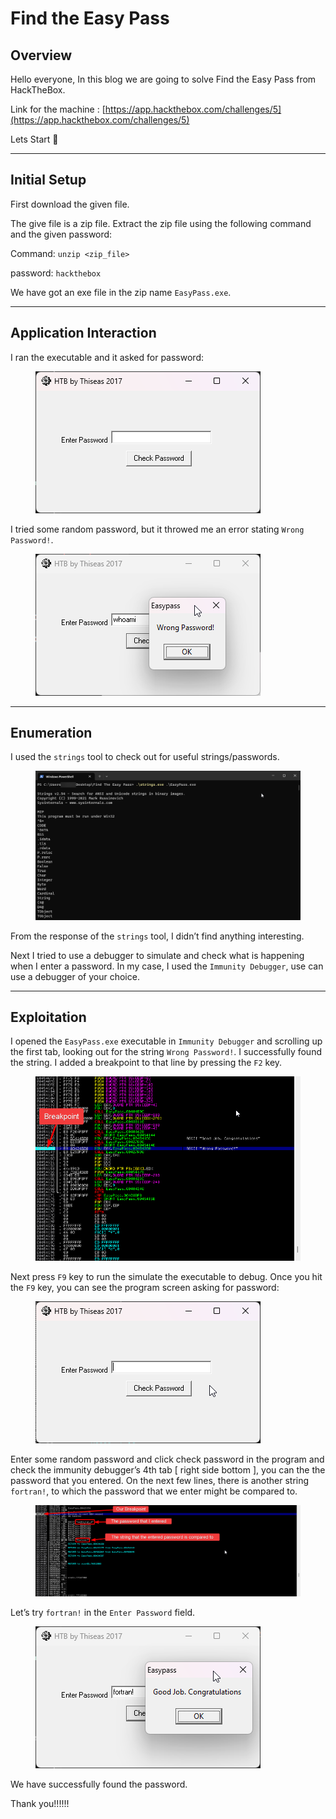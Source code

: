 # Find the Easy Pass

## Overview

Hello everyone, In this blog we are going to solve Find the Easy Pass from HackTheBox.

Link for the machine : [https://app.hackthebox.com/challenges/5](https://app.hackthebox.com/challenges/5)

Lets Start 🙌

***

## Initial Setup

First download the given file.

The give file is a zip file. Extract the zip file using the following command and the given password:

Command: `unzip <zip_file>`

password: `hackthebox`

We have got an exe file in the zip name `EasyPass.exe`.

***

## Application Interaction

I ran the executable and it asked for password:

<figure><img src="../.gitbook/assets/Untitled (12).png" alt=""><figcaption></figcaption></figure>

I tried some random password, but it throwed me an error stating `Wrong Password!`.

<figure><img src="../.gitbook/assets/Untitled 1 (12).png" alt=""><figcaption></figcaption></figure>

***

## Enumeration

I used the `strings` tool to check out for useful strings/passwords.

<figure><img src="../.gitbook/assets/Untitled 2 (12).png" alt=""><figcaption></figcaption></figure>

From the response of the `strings` tool, I didn’t find anything interesting.

Next I tried to use a debugger to simulate and check what is happening when I enter a password. In my case, I used the `Immunity Debugger`, use can use a debugger of your choice.

***

## Exploitation

I opened the `EasyPass.exe` executable in `Immunity Debugger` and scrolling up the first tab, looking out for the string `Wrong Password!`. I successfully found the string. I added a breakpoint to that line by pressing the `F2` key.

<figure><img src="../.gitbook/assets/Untitled 3 (12).png" alt=""><figcaption></figcaption></figure>

Next press `F9` key to run the simulate the executable to debug. Once you hit the `F9` key, you can see the program screen asking for password:

<figure><img src="../.gitbook/assets/Untitled 4 (12).png" alt=""><figcaption></figcaption></figure>

Enter some random password and click check password in the program and check the immunity debugger’s 4th tab \[ right side bottom ], you can the the password that you entered. On the next few lines, there is another string `fortran!`, to which the password that we enter might be compared to.

<figure><img src="../.gitbook/assets/Untitled 5 (12).png" alt=""><figcaption></figcaption></figure>

Let’s try `fortran!` in the `Enter Password` field.

<figure><img src="../.gitbook/assets/Untitled 6 (12).png" alt=""><figcaption></figcaption></figure>

We have successfully found the password.

Thank you!!!!!!

